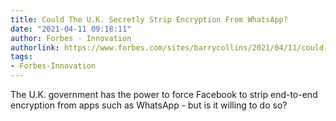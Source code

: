 ```yaml
---
title: Could The U.K. Secretly Strip Encryption From WhatsApp?
date: "2021-04-11 09:18:11"
author: Forbes - Innovation
authorlink: https://www.forbes.com/sites/barrycollins/2021/04/11/could-the-uk-secretly-strip-encryption-from-whatsapp/
tags:
- Forbes-Innovation
---
```

The U.K. government has the power to force Facebook to strip end-to-end encryption from apps such as WhatsApp - but is it willing to do so?